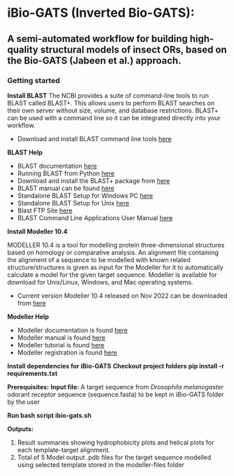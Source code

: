 # iBio-GATS (Inverted Bio-GATS): 
## A semi-automated workflow for building high-quality structural models of insect ORs, based on the Bio-GATS (Jabeen et al.) approach.
### Getting started 
**Install BLAST**
The NCBI provides a suite of command-line tools to run BLAST called BLAST+. This allows users to perform BLAST searches on their own server without size, volume, and database restrictions. BLAST+ can be used with a command line so it can be integrated directly into your workflow.

-  Download and install BLAST command line tools [here](https://ftp.ncbi.nlm.nih.gov/blast/executables/blast+/LATEST/)

**BLAST Help**
-  BLAST documentation [here](https://biopython.readthedocs.io/en/latest/chapter_blast.html)
-  Running BLAST from Python [here](https://gtpb.github.io/PPB18/assets/15_Running-BLAST_sys.argv)
-  Download and install the BLAST+ package from [here](http://blast.ncbi.nlm.nih.gov/Blast.cgi?CMD=Web&PAGE_TYPE=BlastDocs&DOC_TYPE=Download)
-  BLAST manual can be found [here](http://www.ncbi.nlm.nih.gov/books/NBK1762/)
-  Standalone BLAST Setup for Windows PC [here](https://www.ncbi.nlm.nih.gov/books/NBK52637/)
-  Standalone BLAST Setup for Unix [here](https://www.ncbi.nlm.nih.gov/books/n/helpblast/chapter1/)
-  Blast FTP Site [here](https://www.ncbi.nlm.nih.gov/books/NBK62345/)
-  BLAST Command Line Applications User Manual [here](https://www.ncbi.nlm.nih.gov/books/NBK279688/)

**Install Modeller 10.4**

MODELLER 10.4 is a tool for modelling protein three-dimensional structures based on homology or comparative analysis. An alignment file containing the alignment of a sequence to be modelled with known related structure/structures is given as input for the Modeller for it to automatically calculate a model for the given target sequence. Modeller is available for download for Unix/Linux, Windows, and Mac operating systems.                                       

- Current version Modeller 10.4 released on Nov 2022 can be downloaded from [here](https://salilab.org/modeller/download_installation.html)

**Modeller Help** 
- Modeller documentation is found [here](https://salilab.org/modeller/documentation.html)
- Modeller manual is found [here](https://salilab.org/modeller/manual/)
- Modeller tutorial is found [here](https://salilab.org/modeller/tutorial/)
- Modeller registration is found [here](https://salilab.org/modeller/registration.html) 

**Install dependencies for iBio-GATS**
**Checkout project folders**
**pip install -r requirements.txt**


**Prerequisites:**
**Input file:**
A target sequence from _Drosophila melanogaster_ odorant receptor sequence (sequence.fasta) to be kept in iBio-GATS folder by the user

**Run bash script ibio-gats.sh**

**Outputs:**
1. Result summaries showing hydrophobicity plots and helical plots for each template-target alignment.
1. Total of 5 Model output .pdb files for the target sequence modelled using selected template stored in the modeller-files folder


